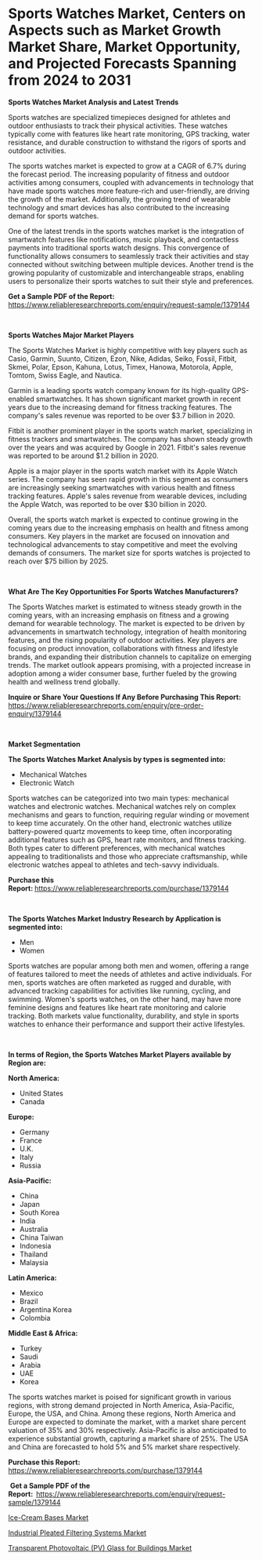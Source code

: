 <p><h1>Sports Watches Market, Centers on Aspects such as Market Growth Market Share, Market Opportunity, and Projected Forecasts Spanning from 2024 to 2031</h1></p><p><strong>Sports Watches Market Analysis and Latest Trends</strong></p>
<p><p>Sports watches are specialized timepieces designed for athletes and outdoor enthusiasts to track their physical activities. These watches typically come with features like heart rate monitoring, GPS tracking, water resistance, and durable construction to withstand the rigors of sports and outdoor activities.</p><p>The sports watches market is expected to grow at a CAGR of 6.7% during the forecast period. The increasing popularity of fitness and outdoor activities among consumers, coupled with advancements in technology that have made sports watches more feature-rich and user-friendly, are driving the growth of the market. Additionally, the growing trend of wearable technology and smart devices has also contributed to the increasing demand for sports watches.</p><p>One of the latest trends in the sports watches market is the integration of smartwatch features like notifications, music playback, and contactless payments into traditional sports watch designs. This convergence of functionality allows consumers to seamlessly track their activities and stay connected without switching between multiple devices. Another trend is the growing popularity of customizable and interchangeable straps, enabling users to personalize their sports watches to suit their style and preferences.</p></p>
<p><strong>Get a Sample PDF of the Report:&nbsp;</strong> <a href="https://www.reliableresearchreports.com/enquiry/request-sample/1379144">https://www.reliableresearchreports.com/enquiry/request-sample/1379144</a></p>
<p>&nbsp;</p>
<p><strong>Sports Watches Major Market Players</strong></p>
<p><p>The Sports Watches Market is highly competitive with key players such as Casio, Garmin, Suunto, Citizen, Ezon, Nike, Adidas, Seiko, Fossil, Fitbit, Skmei, Polar, Epson, Kahuna, Lotus, Timex, Hanowa, Motorola, Apple, Tomtom, Swiss Eagle, and Nautica. </p><p>Garmin is a leading sports watch company known for its high-quality GPS-enabled smartwatches. It has shown significant market growth in recent years due to the increasing demand for fitness tracking features. The company's sales revenue was reported to be over $3.7 billion in 2020.</p><p>Fitbit is another prominent player in the sports watch market, specializing in fitness trackers and smartwatches. The company has shown steady growth over the years and was acquired by Google in 2021. Fitbit's sales revenue was reported to be around $1.2 billion in 2020.</p><p>Apple is a major player in the sports watch market with its Apple Watch series. The company has seen rapid growth in this segment as consumers are increasingly seeking smartwatches with various health and fitness tracking features. Apple's sales revenue from wearable devices, including the Apple Watch, was reported to be over $30 billion in 2020.</p><p>Overall, the sports watch market is expected to continue growing in the coming years due to the increasing emphasis on health and fitness among consumers. Key players in the market are focused on innovation and technological advancements to stay competitive and meet the evolving demands of consumers. The market size for sports watches is projected to reach over $75 billion by 2025.</p></p>
<p>&nbsp;</p>
<p><strong>What Are The Key Opportunities For Sports Watches Manufacturers?</strong></p>
<p><p>The Sports Watches market is estimated to witness steady growth in the coming years, with an increasing emphasis on fitness and a growing demand for wearable technology. The market is expected to be driven by advancements in smartwatch technology, integration of health monitoring features, and the rising popularity of outdoor activities. Key players are focusing on product innovation, collaborations with fitness and lifestyle brands, and expanding their distribution channels to capitalize on emerging trends. The market outlook appears promising, with a projected increase in adoption among a wider consumer base, further fueled by the growing health and wellness trend globally.</p></p>
<p><strong>Inquire or Share Your Questions If Any Before Purchasing This Report:</strong> <a href="https://www.reliableresearchreports.com/enquiry/pre-order-enquiry/1379144">https://www.reliableresearchreports.com/enquiry/pre-order-enquiry/1379144</a></p>
<p>&nbsp;</p>
<p><strong>Market Segmentation</strong></p>
<p><strong>The Sports Watches Market Analysis by types is segmented into:</strong></p>
<p><ul><li>Mechanical Watches</li><li>Electronic Watch</li></ul></p>
<p><p>Sports watches can be categorized into two main types: mechanical watches and electronic watches. Mechanical watches rely on complex mechanisms and gears to function, requiring regular winding or movement to keep time accurately. On the other hand, electronic watches utilize battery-powered quartz movements to keep time, often incorporating additional features such as GPS, heart rate monitors, and fitness tracking. Both types cater to different preferences, with mechanical watches appealing to traditionalists and those who appreciate craftsmanship, while electronic watches appeal to athletes and tech-savvy individuals.</p></p>
<p><strong>Purchase this Report:&nbsp;</strong><a href="https://www.reliableresearchreports.com/purchase/1379144">https://www.reliableresearchreports.com/purchase/1379144</a></p>
<p>&nbsp;</p>
<p><strong>The Sports Watches Market Industry Research by Application is segmented into:</strong></p>
<p><ul><li>Men</li><li>Women</li></ul></p>
<p><p>Sports watches are popular among both men and women, offering a range of features tailored to meet the needs of athletes and active individuals. For men, sports watches are often marketed as rugged and durable, with advanced tracking capabilities for activities like running, cycling, and swimming. Women's sports watches, on the other hand, may have more feminine designs and features like heart rate monitoring and calorie tracking. Both markets value functionality, durability, and style in sports watches to enhance their performance and support their active lifestyles.</p></p>
<p>&nbsp;</p>
<p><strong>In terms of Region, the Sports Watches Market Players available by Region are:</strong></p>
<p>
    <p> <strong> North America: </strong>
        <ul>
            <li>United States</li>
            <li>Canada</li>
        </ul>
        </p> 
    <p> <strong> Europe: </strong>
        <ul>
            <li>Germany</li>
            <li>France</li>
            <li>U.K.</li>
            <li>Italy</li>
            <li>Russia</li>
        </ul>
        </p> 
    <p> <strong> Asia-Pacific: </strong>
        <ul>
            <li>China</li>
            <li>Japan</li>
            <li>South Korea</li>
            <li>India</li>
            <li>Australia</li>
            <li>China Taiwan</li>
            <li>Indonesia</li>
            <li>Thailand</li>
            <li>Malaysia</li>
        </ul>
        </p> 
    <p> <strong> Latin America: </strong>
        <ul>
            <li>Mexico</li>
            <li>Brazil</li>
            <li>Argentina Korea</li>
            <li>Colombia</li>
        </ul>
        </p> 
    <p> <strong> Middle East & Africa: </strong>
        <ul>
            <li>Turkey</li>
            <li>Saudi</li>
            <li>Arabia</li>
            <li>UAE</li>
            <li>Korea</li>
        </ul>
    </p>
    </p>
<p><p>The sports watches market is poised for significant growth in various regions, with strong demand projected in North America, Asia-Pacific, Europe, the USA, and China. Among these regions, North America and Europe are expected to dominate the market, with a market share percent valuation of 35% and 30% respectively. Asia-Pacific is also anticipated to experience substantial growth, capturing a market share of 25%. The USA and China are forecasted to hold 5% and 5% market share respectively.</p></p>
<p><strong>Purchase this Report: </strong><a href="https://www.reliableresearchreports.com/purchase/1379144">https://www.reliableresearchreports.com/purchase/1379144</a></p>
<p>&nbsp;<strong>Get a Sample PDF of the Report:&nbsp;&nbsp;</strong><a href="https://www.reliableresearchreports.com/enquiry/request-sample/1379144">https://www.reliableresearchreports.com/enquiry/request-sample/1379144</a></p>
<p><strong></strong></p>
<p><p><a href="https://view.publitas.com/reportprime-1/ice-cream-bases-market-size-growth-outlook-from-2023-to-2030-projecting-at-markets-trends-analysis-by-application-regional-outlook-and-revenue/">Ice-Cream Bases Market</a></p><p><a href="https://view.publitas.com/reportprime-1/industrial-pleated-filtering-systems-market-size-share-trends-analysis-report-by-material-by-type-by-end-user-by-region-and-segment-forecasts-2023-2030/">Industrial Pleated Filtering Systems Market</a></p><p><a href="https://view.publitas.com/reportprime-1/transparent-photovoltaic-pv-glass-for-buildings-market-growth-market-trends-covid-19-impact-and-forecasts-for-period-from-2023-2030/">Transparent Photovoltaic (PV) Glass for Buildings Market</a></p></p>